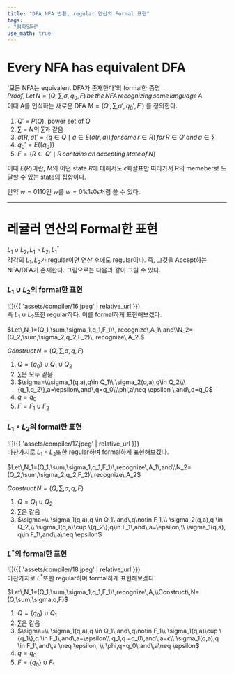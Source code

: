 ```yaml
---
title: "DFA NFA 변환, regular 연산의 Formal 표현"
tags:
- "컴파일러"
use_math: true
---
```


# Every NFA has equivalent DFA
'모든 NFA는 equivalent DFA가 존재한다'의 formal한 증명<br>
$Proof, \,Let\,N=(Q,\sum,\sigma,q_0,F)\,be\,the\,NFA\,recognizing\,some\,language\,A$<br>
이때 A를 인식하는 새로운 DFA $M=(Q',\sum,\sigma',q_0',F')$ 를 정의한다.

1. $Q'$ = $P(Q)$, power set of $Q$
2. $\sum$ = $N$의 $\sum$과 같음
3. $\sigma(R,a)'=\{q\in Q \mid q \in E(\sigma(r,a))\,for\,some\,r\in R\}\, for\,R\in Q'\,and\,a\in\sum$
4. $q_0'=E(\{q_0\})$ 
5. $F = \{R \in Q'\mid R\,contains\,an\,accepting\,state\,of\,N\}$

이때 $E(R)$이란, $M$의 어떤 state $R$에 대해서도 $\epsilon$화살표만 따라가서 R의 memeber로 도달할 수 있는 state의 집합이다.

만약 $w=0110$인 $w$를 $w=01\epsilon 1\epsilon 0\epsilon$처럼 쓸 수 있다.

---
# 레귤러 연산의 Formal한 표현
$L_1\cup L_2,\,L_1\circ L_2,\,L_1^*$<br>
각각의 $L_1,\,L_2$가 regular이면 연산 후에도 regular이다. 즉, 그것을 Accept하는 NFA/DFA가 존재한다.
그림으로는 다음과 같이 그릴 수 있다.<br>

### $L_1\cup L_2$의 formal한 표현
![]({{ 'assets/compiler/16.jpeg' | relative_url }})<br>
즉 $L_1\cup L_2$또한 regular하다. 이를 formal하게 표현해보겠다.

$Let\,N_1=(Q_1,\sum,\sigma_1,q_1,F_1)\, recognize\,A_1\,and\\N_2=(Q_2,\sum,\sigma_2,q_2,F_2)\, recognize\,A_2.$

$Construct\,N=(Q,\sum,\sigma,q,F)$<br>
1. $Q=\{q_0\}\cup Q_1\cup Q_2$
2. $\sum$은 모두 같음
3. $\sigma=\\\sigma_1(q,a),q\in Q_1\\ \sigma_2(q,a),q\in Q_2\\\{q_1,q_2\},a=\epsilon\,and\,q=q_0\\\phi,a\neq \epsilon \,and\,q=q_0$
4. $q=q_0$
5. $F=F_1\cup F_2$

### $L_1\circ L_2$의 formal한 표현
![]({{ 'assets/compiler/17.jpeg' | relative_url }})<br>
마찬가지로 $L_1\circ L_2$또한 regular하며 formal하게 표현해보겠다.

$Let\,N_1=(Q_1,\sum,\sigma_1,q_1,F_1)\,recognize\,A_1\,and\\N_2=(Q_2,\sum,\sigma_2,q_2,F_2)\,recognize\,A_2$

$Construct\,N=(Q,\sum,\sigma,q,F)$
1. $Q=Q_1\cup Q_2$
2. $\sum$은 같음
3. $\sigma=\\ \sigma_1(q,a),q \in Q_1\,and\,q\notin F_1,\\ \sigma_2(q,a),q \in Q_2,\\ \sigma_1(q,a)\cup \{q_2\},q\in F_1\,and\,a=\epsilon,\\ \sigma_1(q,a), q\in F_1\,and\,a\neq \epsilon$

### $L^*$의 formal한 표현
![]({{ 'assets/compiler/18.jpeg' | relative_url }})<br>
마찬가지로 $L^*$또한 regular하며 formal하게 표현해보겠다.

$Let\,N_1=(Q_1,\sum,\sigma_1,q_1,F_1)\,recognize\,A,\\Construct\,N=(Q,\sum,\sigma,q,F)$

1. $Q=\{q_0\}\cup Q_1$
2. $\sum$은 같음
3. $\sigma=\\ \sigma_1(q,a),q \in Q_1\,and\,q\notin F_1\\ \sigma_1(q,a)\cup \{q_1\},q \in F_1\,and\,a=\epsilon\\ q_1,q =q_0\,and\,a=ϵ\\ \sigma_1(q,a),q \in F_1\,and\,a \neq \epsilon, \\ \phi,q=q_0\,and\,a\neq \epsilon$
4. $q=q_0$
5. $F=\{q_0\}\cup F_1$
